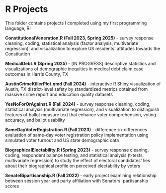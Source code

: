 # R Projects

This folder contains projects I completed using my first programming language, R!

**ConstitutionalVeneration.R (Fall 2023, Spring 2025)** - survey response cleaning, coding, statistical analysis (factor analysis, multivariate regression), and visualization to explore US residents' attitudes towards the Constitution

**MedicalDebt.R (Spring 2025)** - [IN PROGRESS] descriptive statistics and visualizations of demographic inequities in medical debt claim case outcomes in Harris County, TX

**AustinCrimeKillerPlot.qmd (Fall 2024)** - interactive R Shiny visualization of Austin, TX district-level safety by standardized metrics obtained from massive crime report and education quality datasets

**YesNoForOrAgainst.R (Fall 2024)** - survey response cleaning, coding, statistical analysis (multivariate regression), and visualization to distinguish features of ballot measure text that enhance voter comprehension, voting accuracy, and ballot usability

**SameDayVoterRegistration.R (Fall 2023)** - difference-in-differences evaluation of same-day voter registration policy implementation using simulated voter turnout and US state demographic data 

**BiographicalElectability.R (Spring 2023)** - survey response cleaning, coding, respondent balance testing, and statistical analysis (t-tests, multivariate regression) to study the effect of electoral candidates' lies about their biographical profile on perceived electability by voters

**SenateBipartisanship.R (Fall 2022)** - early project examining relationship between session year and party affiliation with Senators' partisanship scores
